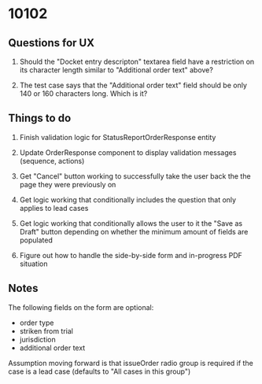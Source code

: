 # 10102

## Questions for UX

1. Should the "Docket entry descripton" textarea field have a restriction on its
character length similar to "Additional order text" above?

2. The test case says that the "Additional order text" field should be only 140 or
160 characters long. Which is it?

## Things to do

1. Finish validation logic for StatusReportOrderResponse entity

2. Update OrderResponse component to display validation messages (sequence, actions)

3. Get "Cancel" button working to successfully take the user back the the page
they were previously on

4. Get logic working that conditionally includes the question that only applies
to lead cases

5. Get logic working that conditionally allows the user to it the "Save as Draft"
button depending on whether the minimum amount of fields are populated

6. Figure out how to handle the side-by-side form and in-progress PDF situation

## Notes

The following fields on the form are optional:
- order type
- striken from trial
- jurisdiction
- additional order text

Assumption moving forward is that issueOrder radio group is required if the case
is a lead case (defaults to "All cases in this group")
